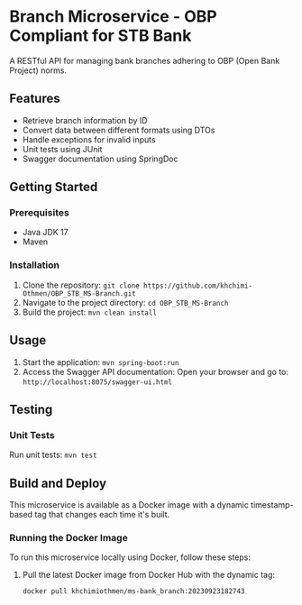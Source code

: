 # Branch Microservice - OBP Compliant for STB Bank

A RESTful API for managing bank branches adhering to OBP (Open Bank Project) norms.

## Features

- Retrieve branch information by ID
- Convert data between different formats using DTOs
- Handle exceptions for invalid inputs
- Unit tests using JUnit
- Swagger documentation using SpringDoc

## Getting Started

### Prerequisites

- Java JDK 17
- Maven

### Installation

1. Clone the repository: `git clone https://github.com/khchimi-Othmen/OBP_STB_MS-Branch.git`
2. Navigate to the project directory: `cd OBP_STB_MS-Branch`
3. Build the project: `mvn clean install`

## Usage

1. Start the application: `mvn spring-boot:run`
2. Access the Swagger API documentation: Open your browser and go to: `http://localhost:8075/swagger-ui.html`

## Testing

### Unit Tests

Run unit tests: `mvn test`

## Build and Deploy

This microservice is available as a Docker image with a dynamic timestamp-based tag that changes each time it's built.

### Running the Docker Image

To run this microservice locally using Docker, follow these steps:

1. Pull the latest Docker image from Docker Hub with the dynamic tag:

   ```bash
   docker pull khchimiothmen/ms-bank_branch:20230923182743
